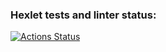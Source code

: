 ### Hexlet tests and linter status:
[![Actions Status](https://github.com/VladimirAfanasievFS/rails-project-63/workflows/hexlet-check/badge.svg)](https://github.com/VladimirAfanasievFS/rails-project-63/actions)